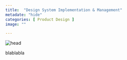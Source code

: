 ```yaml
---
title:  "Design System Implementation & Management"
metadate: "hide"
categories: [ Product Design ]
image: ""

---
```


![head](https://raw.githubusercontent.com/kapazoglou/portfolio/master/assets/images/item/sistra.jpg)

blablabla


